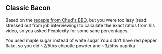 ## Classic Bacon
Based on the [recepie from Chud's BBQ](https://www.youtube.com/watch?v=z19z5TNXf1o), but you were too lazy (read: stressed out from job interviewing) to calculate the exact ratios from his video, so you asked Perplexity for some sane percentages.

You used maple sugar instead of white sugar
You didn't have red pepper flake, so you did ~2/5ths chipotle powder and ~3/5ths paprika
